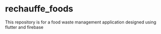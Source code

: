 # rechauffe_foods
This repository is for a food waste management application designed using flutter and firebase
